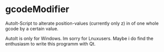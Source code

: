 # gcodeModifier
AutoIt-Script to alterate position-values (currently only z) in of one whole gcode by a certain value.

AutoIt is only for Windows. Im sorry for Lnuxusers. Maybe i do find the enthusiasm to write this programm with Qt.
